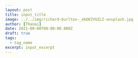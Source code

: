 ```yaml
---
layout: post
title: input_title
image: ../../img/richard-burlton-_ebOKZVUZLI-unsplash.jpg
author: [Thanai]
date: 2021-00-00T00:00:00.000Z
draft: true
tags:
  - tag_name
excerpt: input_excerpt
---
```


<!-- prettier-ignore-start -->

<!-- prettier-ignore-end -->
